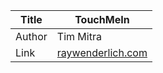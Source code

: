 Title  | TouchMeIn
-------|-------------------
Author | Tim Mitra
Link   | [raywenderlich.com](https://www.raywenderlich.com/147308/secure-ios-user-data-keychain-touch-id)



